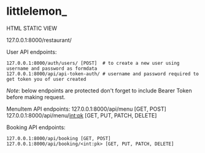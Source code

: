 # littlelemon_


HTML STATIC VIEW

127.0.0.1:8000/restaurant/

User API endpoints:

    127.0.0.1:8000/auth/users/ [POST]  # to create a new user using username and password as formdata
    127.0.0.1:8000/api/api-token-auth/ # username and password required to get token you of user created


*Note*: below endpoints are protected don't forget to include Bearer Token before making request. <br>

MenuItem API endpoints:
    127.0.0.1:8000/api/menu [GET, POST]
    127.0.0.1:8000/api/menu/<int:pk> [GET, PUT, PATCH, DELETE]

Booking API endpoints:

    127.0.0.1:8000/api/booking [GET, POST]
    127.0.0.1:8000/api/booking/<int:pk> [GET, PUT, PATCH, DELETE]




